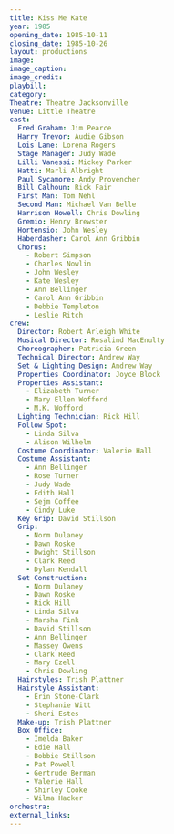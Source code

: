```yaml
---
title: Kiss Me Kate
year: 1985
opening_date: 1985-10-11
closing_date: 1985-10-26
layout: productions
image:
image_caption:
image_credit:
playbill: 
category: 
Theatre: Theatre Jacksonville
Venue: Little Theatre
cast:
  Fred Graham: Jim Pearce
  Harry Trevor: Audie Gibson
  Lois Lane: Lorena Rogers
  Stage Manager: Judy Wade
  Lilli Vanessi: Mickey Parker
  Hatti: Marli Albright
  Paul Sycamore: Andy Provencher
  Bill Calhoun: Rick Fair
  First Man: Tom Nehl
  Second Man: Michael Van Belle
  Harrison Howell: Chris Dowling
  Gremio: Henry Brewster
  Hortensio: John Wesley
  Haberdasher: Carol Ann Gribbin
  Chorus:
    - Robert Simpson
    - Charles Nowlin
    - John Wesley
    - Kate Wesley
    - Ann Bellinger
    - Carol Ann Gribbin
    - Debbie Templeton
    - Leslie Ritch
crew:
  Director: Robert Arleigh White
  Musical Director: Rosalind MacEnulty
  Choreographer: Patricia Green
  Technical Director: Andrew Way
  Set & Lighting Design: Andrew Way
  Properties Coordinator: Joyce Block
  Properties Assistant:
    - Elizabeth Turner
    - Mary Ellen Wofford
    - M.K. Wofford
  Lighting Technician: Rick Hill
  Follow Spot:
    - Linda Silva
    - Alison Wilhelm
  Costume Coordinator: Valerie Hall
  Costume Assistant:
    - Ann Bellinger
    - Rose Turner
    - Judy Wade
    - Edith Hall
    - Sejm Coffee
    - Cindy Luke
  Key Grip: David Stillson
  Grip:
    - Norm Dulaney
    - Dawn Roske
    - Dwight Stillson
    - Clark Reed
    - Dylan Kendall
  Set Construction:
    - Norm Dulaney
    - Dawn Roske
    - Rick Hill
    - Linda Silva
    - Marsha Fink
    - David Stillson
    - Ann Bellinger
    - Massey Owens
    - Clark Reed
    - Mary Ezell
    - Chris Dowling
  Hairstyles: Trish Plattner
  Hairstyle Assistant:
    - Erin Stone-Clark
    - Stephanie Witt
    - Sheri Estes
  Make-up: Trish Plattner
  Box Office:
    - Imelda Baker
    - Edie Hall
    - Bobbie Stillson
    - Pat Powell
    - Gertrude Berman
    - Valerie Hall
    - Shirley Cooke
    - Wilma Hacker
orchestra:
external_links:
---
```


